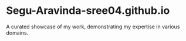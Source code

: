 # Segu-Aravinda-sree04.github.io
A curated showcase of my work, demonstrating my expertise in various domains.
